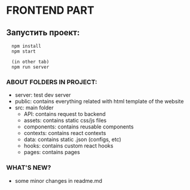 # FRONTEND PART

## Запустить проект:

```
  npm install
  npm start

  (in other tab)
  npm run server
```

### ABOUT FOLDERS IN PROJECT:

- server: test dev server
- public: contains everything related with html template of the website
- src: main folder
  - API: contains request to backend
  - assets: contains static css/js files
  - components: contains reusable components
  - contexts: contains react contexts
  - data: contains static .json (configs, etc)
  - hooks: contains custom react hooks
  - pages: contains pages

### WHAT'S NEW?

- some minor changes in readme.md